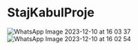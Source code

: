 # StajKabulProje
![WhatsApp Image 2023-12-10 at 16 03 37](https://github.com/wwisemann/StajKabulProje/assets/83744320/5cde5c87-6aad-4891-9dee-1cfbf3db8a8f)
![WhatsApp Image 2023-12-10 at 16 02 54](https://github.com/wwisemann/StajKabulProje/assets/83744320/818525b3-1f75-4ccd-9c5a-79be8c2047b8)
